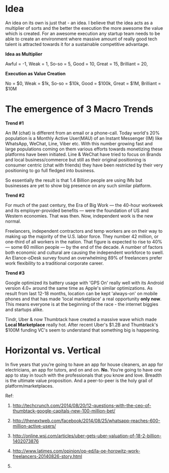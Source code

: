 Idea 
====

An idea on its own is just that - an idea. I believe that the idea acts as a multiplier of sorts and the better the execution the more awesome the value which is created. For an awesome execution any startup team needs to be able to create an environment where massive amount of really good tech talent is attracted towards it for a sustainable competitive advantage.

**Idea as Multiplier**

Awful = -1,
Weak = 1,
So-so = 5,
Good = 10,
Great = 15,
Brilliant = 20,

**Execution as Value Creation**

No = $0,
Weak = $1k,
So-so = $10k,
Good = $100k,
Great = $1M,
Brilliant = $10M


The emergence of 3 Macro Trends
===============================

**Trend #1**

An IM (chat) is different from an email or a phone-call. Today world's 20% population is a Monthly Active User(MAU) of an Instant Messenger (IM) like WhatsApp, WeChat, Line, Viber etc. With this number growing fast and large populations coming on them various efforts towards monetizing these platforms have been initiated. Line & WeChat have tried to focus on Brands and local business/commerce but still as their original positioning is consumer centric (chat with friends) they have been restricted by their very positioning to go full fledged into business.

So essentially the result is that 1.4 Billion people are using IMs but businesses are yet to show big presence on any such similar platform.

**Trend #2**

For much of the past century, the Era of Big Work — the 40-hour workweek and its employer-provided benefits — were the foundation of US and Western economies. That was then. Now, independent work is the new normal.

Freelancers, independent contractors and temp workers are on their way to making up the majority of the U.S. labor force. They number 42 million, or one-third of all workers in the nation. That figure is expected to rise to 40% — some 60 million people — by the end of the decade. A number of factors both economic and cultural are causing the independent workforce to swell. An Elance-oDesk survey found an overwhelming 89% of freelancers prefer work flexibility to a traditional corporate career. 

**Trend #3**

Google optimized its battery usage with 'GPS On' really well with its Android version 4.0+ around the same time as Apple's similar optimizations. As result from last 12-18 months, location can be kept 'always-on' on mobile phones and that has made 'local marketplace' a real opportunity **only now**. This means everyone is at the beginning of the race - the internet biggies and startups alike. 

Tindr, Uber & now Thumbtack have created a massive wave which made **Local Marketplace** really hot. After recent Uber's $1.2B and Thumbtack's $100M funding VC's seem to understand that something big is happening.


Horizontal vs. Vertical
=======================

In five years that you’re going to have an app for house cleaners, an app for electricians, an app for tutors, and on and on. **No.** You’re going to have one app to stay in touch with the professionals that you know and love. Breadth is the ultimate value proposition. And a peer-to-peer is the holy grail of platform/marketplaces. 

Ref:

1) http://techcrunch.com/2014/08/20/12-questions-with-the-ceo-of-thumbtack-google-capitals-new-100-million-bet/

2) http://thenextweb.com/facebook/2014/08/25/whatsapp-reaches-600-million-active-users/

3) http://online.wsj.com/articles/uber-gets-uber-valuation-of-18-2-billion-1402073876

4) http://www.latimes.com/opinion/op-ed/la-oe-horowitz-work-freelancers-20140826-story.html

5)

